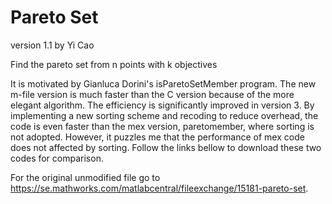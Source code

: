 # Pareto Set

version 1.1 by Yi Cao

Find the pareto set from n points with k objectives

It is motivated by Gianluca Dorini's isParetoSetMember program. The new m-file version is much faster than the 
C version because of the more elegant algorithm. The efficiency is significantly improved in version 3. 
By implementing a new sorting scheme and recoding to reduce overhead, the code is even faster than the mex version, 
paretomember, where sorting is not adopted. However, it puzzles me that the performance of mex code does not affected by sorting. 
Follow the links bellow to download these two codes for comparison. 

For the original unmodified file go to https://se.mathworks.com/matlabcentral/fileexchange/15181-pareto-set. 

